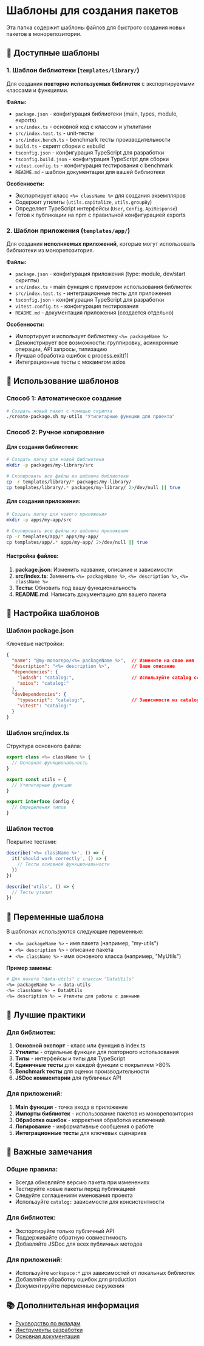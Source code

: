 # Шаблоны для создания пакетов

Эта папка содержит шаблоны файлов для быстрого создания новых пакетов в монорепозитории.

## 📁 Доступные шаблоны

### 1. Шаблон библиотеки (`templates/library/`)
Для создания **повторно используемых библиотек** с экспортируемыми классами и функциями.

**Файлы:**
- `package.json` - конфигурация библиотеки (main, types, module, exports)
- `src/index.ts` - основной код с классом и утилитами
- `src/index.test.ts` - unit-тесты
- `src/index.bench.ts` - benchmark тесты производительности
- `build.ts` - скрипт сборки с esbuild
- `tsconfig.json` - конфигурация TypeScript для разработки
- `tsconfig.build.json` - конфигурация TypeScript для сборки
- `vitest.config.ts` - конфигурация тестирования с benchmark
- `README.md` - шаблон документации для вашей библиотеки

**Особенности:**
- Экспортирует класс `<%= className %>` для создания экземпляров
- Содержит утилиты (`utils.capitalize`, `utils.groupBy`)
- Определяет TypeScript интерфейсы (`User`, `Config`, `ApiResponse`)
- Готов к публикации на npm с правильной конфигурацией exports

### 2. Шаблон приложения (`templates/app/`)
Для создания **исполняемых приложений**, которые могут использовать библиотеки из монорепозитория.

**Файлы:**
- `package.json` - конфигурация приложения (type: module, dev/start скрипты)
- `src/index.ts` - main функция с примером использования библиотек
- `src/index.test.ts` - интеграционные тесты для приложения
- `tsconfig.json` - конфигурация TypeScript для разработки
- `vitest.config.ts` - конфигурация тестирования
- `README.md` - документация приложения (создается отдельно)

**Особенности:**
- Импортирует и использует библиотеку `<%= packageName %>`
- Демонстрирует все возможности: группировку, асинхронные операции, API запросы, типизацию
- Лучшая обработка ошибок с process.exit(1)
- Интеграционные тесты с мокаингом axios

## 🚀 Использование шаблонов

### Способ 1: Автоматическое создание

```bash
# Создать новый пакет с помощью скрипта
./create-package.sh my-utils "Утилитарные функции для проекта"
```

### Способ 2: Ручное копирование

#### Для создания библиотеки:
```bash
# Создать папку для новой библиотеки
mkdir -p packages/my-library/src

# Скопировать все файлы из шаблона библиотеки
cp -r templates/library/* packages/my-library/
cp templates/library/.* packages/my-library/ 2>/dev/null || true
```

#### Для создания приложения:
```bash
# Создать папку для нового приложения
mkdir -p apps/my-app/src

# Скопировать все файлы из шаблона приложения
cp -r templates/app/* apps/my-app/
cp templates/app/.* apps/my-app/ 2>/dev/null || true
```

#### Настройка файлов:
1. **package.json**: Изменить название, описание и зависимости
2. **src/index.ts**: Заменить `<%= packageName %>`, `<%= description %>`, `<%= className %>`
3. **Тесты**: Обновить под вашу функциональность
4. **README.md**: Написать документацию для вашего пакета

## 📝 Настройка шаблонов

### Шаблон package.json

Ключевые настройки:
```json
{
  "name": "@my-monorepo/<%= packageName %>",  // Измените на свое имя
  "description": "<%= description %>",        // Ваше описание
  "dependencies": {
    "lodash": "catalog:",                     // Используйте catalog ссылки
    "axios": "catalog:"
  },
  "devDependencies": {
    "typescript": "catalog:",                 // Зависимости из catalogs
    "vitest": "catalog:"
  }
}
```

### Шаблон src/index.ts

Структура основного файла:
```typescript
export class <%= className %> {
  // Основная функциональность
}

export const utils = {
  // Утилитарные функции
}

export interface Config {
  // Определения типов
}
```

### Шаблон тестов

Покрытие тестами:
```typescript
describe('<%= className %>', () => {
  it('should work correctly', () => {
    // Тесты основной функциональности
  })
})

describe('utils', () => {
  // Тесты утилит
})
```

## 🔧 Переменные шаблона

В шаблонах используются следующие переменные:

- `<%= packageName %>` - имя пакета (например, "my-utils")
- `<%= description %>` - описание пакета
- `<%= className %>` - имя основного класса (например, "MyUtils")

**Пример замены:**
```bash
# Для пакета "data-utils" с классом "DataUtils"
<%= packageName %> → data-utils
<%= className %> → DataUtils
<%= description %> → Утилиты для работы с данными
```

## 🎯 Лучшие практики

### Для библиотек:
1. **Основной экспорт** - класс или функция в index.ts
2. **Утилиты** - отдельные функции для повторного использования
3. **Типы** - интерфейсы и типы для TypeScript
4. **Единичные тесты** для каждой функции с покрытием >80%
5. **Benchmark тесты** для оценки производительности
6. **JSDoc комментарии** для публичных API

### Для приложений:
1. **Main функция** - точка входа в приложение
2. **Импорты библиотек** - использование пакетов из монорепозитория
3. **Обработка ошибок** - корректная обработка исключений
4. **Логирование** - информативные сообщения о работе
5. **Интеграционные тесты** для ключевых сценариев

## 🚨 Важные замечания

### Общие правила:
- Всегда обновляйте версию пакета при изменениях
- Тестируйте новые пакеты перед публикацией
- Следуйте соглашениям именования проекта
- Используйте `catalog:` зависимости для консистентности

### Для библиотек:
- Экспортируйте только публичный API
- Поддерживайте обратную совместимость
- Добавляйте JSDoc для всех публичных методов

### Для приложений:
- Используйте `workspace:*` для зависимостей от локальных библиотек
- Добавляйте обработку ошибок для production
- Документируйте переменные окружения

## 📚 Дополнительная информация

- [Руководство по вкладам](../CONTRIBUTING.md)
- [Инструменты разработки](../scripts/README.md)
- [Основная документация](../README.md)
